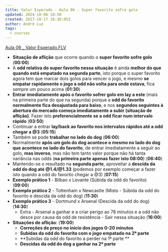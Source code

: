 ```yaml
---
title: Valor Esperado - Aula 06 - Super favorito sofre golo
updated: 2024-10-06 10:50
created: 2017-10-17 10:36:05Z
author: André Luz
tags:
  - courses
---
```


[Aula 06 _ Valor Esperado.FLV](https://drive.google.com/file/d/0B9rFk6sFzaXZOGVMa3R5UkhPeVU/view?usp=drive_web)

- **Situação de aflição** que ocorre quando o **super favorito sofre golo** (**00:00**)
- A **odd relativa do super favorito nessa situação** é ainda **melhor do que quando está empatado na segunda parte**, isto porque o super favorito agora tem que marcar dois golos para vencer o jogo, e mesmo **se empatar rapidamente o jogo a odd não volta para onde estava**, fica sempre um pouco acima (**01:30**)
- **Entrar imediatamente após o favorito sofrer golo em lay a este** (mais na primeira parte do que na segunda) porque a **odd do favorito normalmente fica desajustada para baixo**, e nos **segundos seguintes à abertura do mercado começa imediatamente a subir (situação de aflição)**. Fazer isto **preferencialmente se a odd ficar num intervalo rápido** (**03:50**)
- Continuar a entrar **lay/back ao favorito nos intervalos rápidos até a odd chegar a @3** (**05:15**)
- Também se pode **trabalhar no lado do dog** (**06:00**)
- Normalmente **após um golo do dog acontece o mesmo no lado do dog que acontece no lado do favorito**, de entrar imediatamente a seguir ao golo, **mas inverso**, mas não tem tanto valor porque não há tanta variância nas odds (**na primeira parte apenas fazer isto 08:00**) (**06:40**)
- Mantendo-se o resultado na **segunda parte**, aproveitar a **descida da odd do dog até @1.4/@1.33** (podemos por exemplo começar a fazer isto quando a odd do favorito chegar a @3) (**07:15**)
- **Exemplo prático 1** - Bilbao x Levante (Súbida da odd do favorito) (**09:00**)
- **Exemplo prático 2** - Tottenham x Newcastle (Misto - Súbida da odd do favorito e descida da odd do dog)  (**11:30**)
- **Exemplo prático 3** - Dortmund x Arsenal (Descida da odd do dog) (**14:30**)
    - Extra - Arsenal a ganhar e a criar perigo ao 78 minutos e a odd não desce por causa da odd de resistência - Sair nessa situação (**16:00**)
- **Situações de aflição**: (**19:00**)
    - **Correções de preço no inicio dos jogos 0-20 minutos**
    - **Subidas da odd do favorito com o jogo empatado na 2ª parte**
    - **Subidas da odd do favorito a perder na 1ª parte **
    - **Descidas da odd do dog a ganhar na 2ª parte**